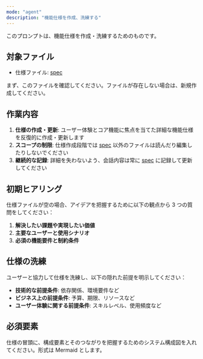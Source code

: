 ```yaml
---
mode: "agent"
description: "機能仕様を作成、洗練する"
---
```


このプロンプトは、機能仕様を作成・洗練するためのものです。

## 対象ファイル

- 仕様ファイル: [spec](../../docs/spec.md)

まず、このファイルを確認してください。ファイルが存在しない場合は、新規作成してください。

## 作業内容

1. **仕様の作成・更新**: ユーザー体験とコア機能に焦点を当てた詳細な機能仕様を反復的に作成・更新します
2. **スコープの制限**: 仕様作成段階では [spec](../../docs/spec.md) 以外のファイルは読んだり編集したりしないでください
3. **継続的な記録**: 詳細を失わないよう、会話内容は常に [spec](../../docs/spec.md) に記録して更新してください

## 初期ヒアリング

仕様ファイルが空の場合、アイデアを把握するために以下の観点から 3 つの質問をしてください：

1. **解決したい課題や実現したい価値**
2. **主要なユーザーと使用シナリオ**
3. **必須の機能要件と制約条件**

## 仕様の洗練

ユーザーと協力して仕様を洗練し、以下の隠れた前提を明示してください：

- **技術的な前提条件**: 依存関係、環境要件など
- **ビジネス上の前提条件**: 予算、期限、リソースなど
- **ユーザー体験に関する前提条件**: スキルレベル、使用頻度など

## 必須要素

仕様の冒頭に、構成要素とそのつながりを把握するためのシステム構成図を入れてください。形式は Mermaid とします。
